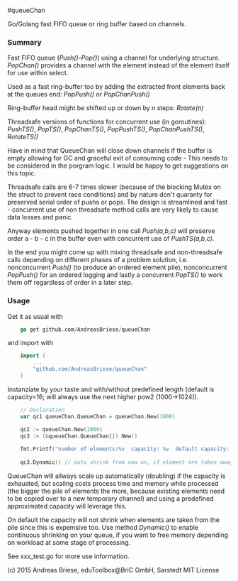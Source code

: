 #queueChan

Go/Golang fast FIFO queue or ring buffer based on channels.


### Summary
Fast FIFO queue (*Push()*-*Pop()*) using a channel for underlying structure. *PopChan()* provides a channel with the element instead of the element itself for use within select. 

Used as a fast ring-buffer too by adding the extracted front elements back at the queues end: *PopPush()* or *PopChanPush()*

Ring-buffer head might be shifted up or down by n steps: *Rotate(n)*

Threadsafe versions of functions for concurrent use (in goroutines): *PushTS()*, *PopTS()*, *PopChanTS()*, *PopPushTS()*, *PopChanPushTS()*, *RotateTS()*

Have in mind that QueueChan will close down channels if the buffer is empty allowing for GC and graceful exit of consuming code - This needs to be considered in the porgram logic. I would be happy to get suggestions on this topic.

Threadsafe calls are 6-7 times slower (because of the blocking Mutex on the struct to prevent race conditions) and by nature don't quaranty for preserved serial order of pushs or pops. The design is streamlined and fast - concurrent use of non threadsafe method calls are very likely to cause data losses and panic. 

Anyway elements pushed together in one call *Push(a,b,c)* will preserve order a - b - c in the buffer even with concurrent use of *PushTS(a,b,c)*. 

In the end you might come up with mixing threadsafe and non-threadsafe calls depending on different phases of a problem solution, i.e. nonconcurrent *Push()* (to produce an ordered element pile), nonconcurrent *PopPush()* for an ordered logging and lastly a concurrent *PopTS()* to work them off regardless of order in a later step.

### Usage
Get it as usual with 

```go 
	go get github.com/AndreasBriese/queueChan
``` 

and import with 

```go 
	import (
		...
		"github.com/AndreasBriese/queueChan"
	)
``` 

Instanziate by your taste and with/without predefined length (default is capacity=16; will always use the next higher pow2 (1000->1024)).

```go
	// Declaration
	var qc1 queueChan.QueueChan = queueChan.New(1000)

	qc2 := queueChan.New(1000)
	qc3 := (&queueChan.QueueChan{}).New()
	
	fmt.Printf("number of elements:%v  capacity: %v  default capacity: %v", qc1.Length(), qc2.Capacity(), qc3.Capacity())
	
	qc3.Dynamic() // auto shrink from now on, if element are taken away
``` 

QueueChan will allways scale up automatically (doubling) if the capacity is exhausted, but scaling costs process time and memory while processed (the bigger the pile of elements the more, because existing elements need to be copied over to a new temporary channel) and using a predefined approximated capacity will leverage this. 

On default the capacity will not shrink when elements are taken from the pile since this is expemsive too. Use method *Dynamic()* to enable continuous shrinking on your queue, if you want to free memory depending on workload at some stage of processing.    

See xxx\_test.go for more use information.

(c) 2015 Andreas Briese,  eduToolbox@BriC GmbH, Sarstedt
MIT License 
